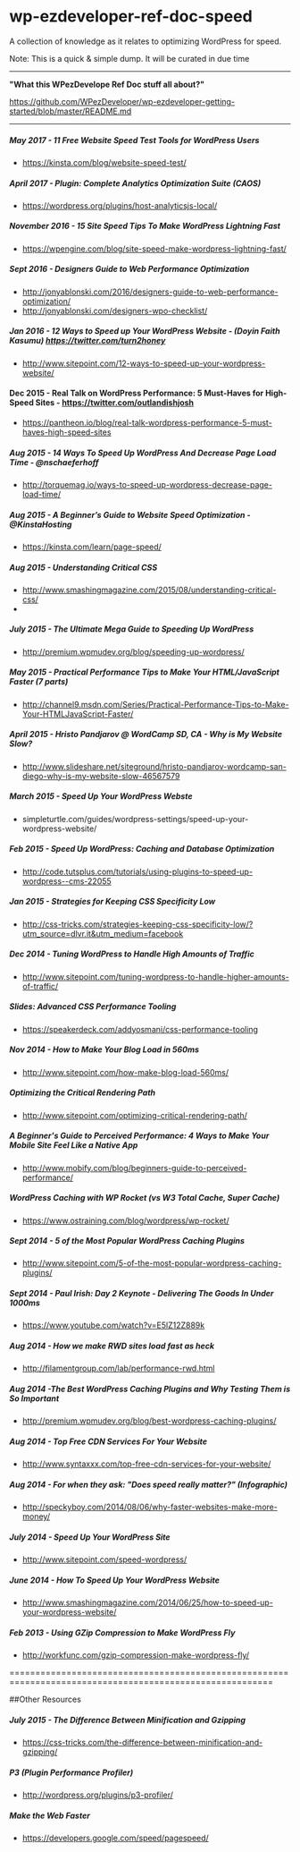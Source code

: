 wp-ezdeveloper-ref-doc-speed
============================

A collection of knowledge as it relates to optimizing WordPress for speed. 

Note: This is a quick & simple dump. It will be curated in due time



---

**"What this WPezDevelope Ref Doc stuff all about?"**

https://github.com/WPezDeveloper/wp-ezdeveloper-getting-started/blob/master/README.md

---
##### May 2017 - 11 Free Website Speed Test Tools for WordPress Users
 - https://kinsta.com/blog/website-speed-test/

##### April 2017 - Plugin: Complete Analytics Optimization Suite (CAOS)
- https://wordpress.org/plugins/host-analyticsjs-local/

##### November 2016 - 15 Site Speed Tips To Make WordPress Lightning Fast
- https://wpengine.com/blog/site-speed-make-wordpress-lightning-fast/


##### Sept 2016 - Designers Guide to Web Performance Optimization
 - http://jonyablonski.com/2016/designers-guide-to-web-performance-optimization/
 - http://jonyablonski.com/designers-wpo-checklist/

##### Jan 2016 - 12 Ways to Speed up Your WordPress Website - (Doyin Faith Kasumu) https://twitter.com/turn2honey
 - http://www.sitepoint.com/12-ways-to-speed-up-your-wordpress-website/


#### Dec 2015 - Real Talk on WordPress Performance: 5 Must-Haves for High-Speed Sites - https://twitter.com/outlandishjosh
 - https://pantheon.io/blog/real-talk-wordpress-performance-5-must-haves-high-speed-sites


##### Aug 2015 - 14 Ways To Speed Up WordPress And Decrease Page Load Time - @nschaeferhoff
 - http://torquemag.io/ways-to-speed-up-wordpress-decrease-page-load-time/
 

##### Aug 2015 - A Beginner’s Guide to Website Speed Optimization - @KinstaHosting
 - https://kinsta.com/learn/page-speed/
 

##### Aug 2015 - Understanding Critical CSS
 - http://www.smashingmagazine.com/2015/08/understanding-critical-css/
 - 

##### July 2015 - The Ultimate Mega Guide to Speeding Up WordPress 
 - http://premium.wpmudev.org/blog/speeding-up-wordpress/


##### May 2015 - Practical Performance Tips to Make Your HTML/JavaScript Faster (7 parts)
 - http://channel9.msdn.com/Series/Practical-Performance-Tips-to-Make-Your-HTMLJavaScript-Faster/


##### April 2015 - Hristo Pandjarov @ WordCamp SD, CA - Why is My Website Slow?
 - http://www.slideshare.net/siteground/hristo-pandjarov-wordcamp-san-diego-why-is-my-website-slow-46567579


##### March 2015 - Speed Up Your WordPress Webste
- simpleturtle.com/guides/wordpress-settings/speed-up-your-wordpress-website/


##### Feb 2015 - Speed Up WordPress: Caching and Database Optimization
- http://code.tutsplus.com/tutorials/using-plugins-to-speed-up-wordpress--cms-22055


##### Jan 2015 - Strategies for Keeping CSS Specificity Low
- http://css-tricks.com/strategies-keeping-css-specificity-low/?utm_source=dlvr.it&utm_medium=facebook


##### Dec 2014 - Tuning WordPress to Handle High Amounts of Traffic
- http://www.sitepoint.com/tuning-wordpress-to-handle-higher-amounts-of-traffic/


##### Slides: Advanced CSS Performance Tooling
- https://speakerdeck.com/addyosmani/css-performance-tooling


##### Nov 2014 - How to Make Your Blog Load in 560ms
- http://www.sitepoint.com/how-make-blog-load-560ms/


##### Optimizing the Critical Rendering Path
- http://www.sitepoint.com/optimizing-critical-rendering-path/


##### A Beginner's Guide to Perceived Performance: 4 Ways to Make Your Mobile Site Feel Like a Native App
- http://www.mobify.com/blog/beginners-guide-to-perceived-performance/


##### WordPress Caching with WP Rocket (vs  W3 Total Cache, Super Cache)
 - https://www.ostraining.com/blog/wordpress/wp-rocket/


##### Sept 2014 - 5 of the Most Popular WordPress Caching Plugins
- http://www.sitepoint.com/5-of-the-most-popular-wordpress-caching-plugins/


##### Sept 2014 - Paul Irish: Day 2 Keynote - Delivering The Goods In Under 1000ms
- https://www.youtube.com/watch?v=E5lZ12Z889k


##### Aug 2014 - How we make RWD sites load fast as heck
- http://filamentgroup.com/lab/performance-rwd.html


##### Aug 2014 -The Best WordPress Caching Plugins and Why Testing Them is So Important
- http://premium.wpmudev.org/blog/best-wordpress-caching-plugins/


##### Aug 2014 - Top Free CDN Services For Your Website
- http://www.syntaxxx.com/top-free-cdn-services-for-your-website/


##### Aug 2014 - For when they ask: "Does speed really matter?" (Infographic)
- http://speckyboy.com/2014/08/06/why-faster-websites-make-more-money/


##### July 2014 - Speed Up Your WordPress Site
- http://www.sitepoint.com/speed-wordpress/


##### June 2014 - How To Speed Up Your WordPress Website
 - http://www.smashingmagazine.com/2014/06/25/how-to-speed-up-your-wordpress-website/
 
 
##### Feb 2013 - Using GZip Compression to Make WordPress Fly
 - http://workfunc.com/gzip-compression-make-wordpress-fly/


=========================================================================================================
 
##Other Resources


##### July 2015 - The Difference Between Minification and Gzipping
 - https://css-tricks.com/the-difference-between-minification-and-gzipping/
 

##### P3 (Plugin Performance Profiler)
 - http://wordpress.org/plugins/p3-profiler/
 
 
##### Make the Web Faster
 - https://developers.google.com/speed/pagespeed/
